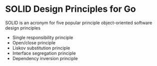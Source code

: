 # SOLID Design Principles for Go

SOLID is an acronym for five popular principle object-oriented software design principles

- Single responsibility principle
- Open/close principle
- Liskov substitution principle
- Interface segregation principle
- Dependency inversion principle